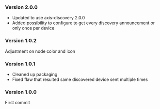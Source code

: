 ### Version 2.0.0
* Updated to use axis-discovery 2.0.0
* Added possibility to configure to get every discovery announcement or only once per device

### Version 1.0.2
Adjustment on node color and icon

### Version 1.0.1
* Cleaned up packaging
* Fixed flaw that resulted same discovered device sent multiple times

### Version 1.0.0
First commit


